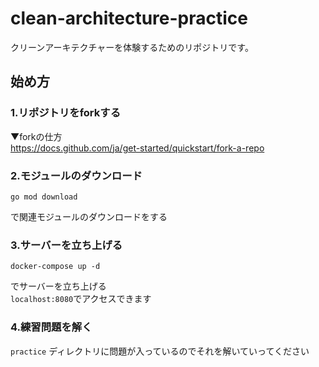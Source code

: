 # clean-architecture-practice

クリーンアーキテクチャーを体験するためのリポジトリです。

## 始め方
### 1.リポジトリをforkする  
▼forkの仕方  
https://docs.github.com/ja/get-started/quickstart/fork-a-repo

### 2.モジュールのダウンロード  
```
go mod download
```
で関連モジュールのダウンロードをする

### 3.サーバーを立ち上げる
```
docker-compose up -d
```
でサーバーを立ち上げる  
`localhost:8080`でアクセスできます

### 4.練習問題を解く  
`practice` ディレクトリに問題が入っているのでそれを解いていってください